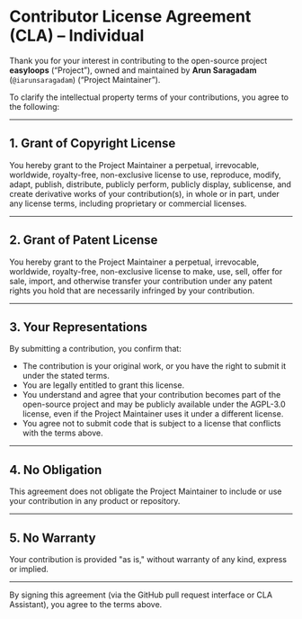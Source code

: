 # Contributor License Agreement (CLA) – Individual

Thank you for your interest in contributing to the open-source project **easyloops** (“Project”), owned and maintained by **Arun Saragadam** (`@iarunsaragadam`) (“Project Maintainer”).

To clarify the intellectual property terms of your contributions, you agree to the following:

---

## 1. Grant of Copyright License

You hereby grant to the Project Maintainer a perpetual, irrevocable, worldwide, royalty-free, non-exclusive license to use, reproduce, modify, adapt, publish, distribute, publicly perform, publicly display, sublicense, and create derivative works of your contribution(s), in whole or in part, under any license terms, including proprietary or commercial licenses.

---

## 2. Grant of Patent License

You hereby grant to the Project Maintainer a perpetual, irrevocable, worldwide, royalty-free, non-exclusive license to make, use, sell, offer for sale, import, and otherwise transfer your contribution under any patent rights you hold that are necessarily infringed by your contribution.

---

## 3. Your Representations

By submitting a contribution, you confirm that:

- The contribution is your original work, or you have the right to submit it under the stated terms.
- You are legally entitled to grant this license.
- You understand and agree that your contribution becomes part of the open-source project and may be publicly available under the AGPL-3.0 license, even if the Project Maintainer uses it under a different license.
- You agree not to submit code that is subject to a license that conflicts with the terms above.

---

## 4. No Obligation

This agreement does not obligate the Project Maintainer to include or use your contribution in any product or repository.

---

## 5. No Warranty

Your contribution is provided "as is," without warranty of any kind, express or implied.

---

By signing this agreement (via the GitHub pull request interface or CLA Assistant), you agree to the terms above.
